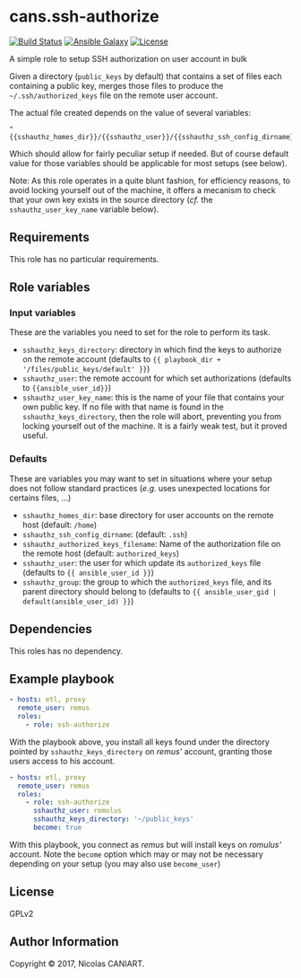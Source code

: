 cans.ssh-authorize
==================

[![Build Status](https://travis-ci.org/cans/ssh-authorize.svg?branch=master)](https://travis-ci.org/cans/ssh-authorize)
[![Ansible Galaxy](https://img.shields.io/badge/ansible--galaxy-cans.package--source-blue.svg?style=flat-square)](https://galaxy.ansible.com/cans/ssh-authorize)
[![License](https://img.shields.io/badge/license-GPLv2-brightgreen.svg?style=flat-square)](LICENSE)

A simple role to setup SSH authorization on user account in bulk

Given a directory (`public_keys` by default) that contains a set of
files each containing a public key, merges those files to produce the
`~/.ssh/authorized_keys` file on the remote user account.

The actual file created depends on the value of several variables:

    "{{sshauthz_homes_dir}}/{{sshauthz_user}}/{{sshauthz_ssh_config_dirname}}/{{sshauthz_authorized_keys_filename}}"

Which should allow for fairly peculiar setup if needed. But of course
default value for those variables should be applicable for most setups
(see below).

Note: As this role operates in a quite blunt fashion, for efficiency
reasons, to avoid locking yourself out of the machine, it offers
a mecanism to check that your own key exists in the source directory
(_cf._ the `sshauthz_user_key_name` variable below).


Requirements
------------

This role has no particular requirements.


Role variables
--------------

### Input variables

These are the variables you need to set for the role to perform its
task.

- `sshauthz_keys_directory`: directory in which find the keys to
  authorize on the remote account (defaults to `{{ playbook_dir + '/files/public_keys/default' }}`)
- `sshauthz_user`: the remote account for which set authorizations
  (defaults to `{{ansible_user_id}}`)
- `sshauthz_user_key_name`: this is the name of your file that contains
  your own public key. If no file with that name is found in the
  `sshauthz_keys_directory`, then the role will abort, preventing you
  from locking yourself out of the machine. It is a fairly weak test,
  but it proved useful.


### Defaults

These are variables you may want to set in situations where your setup
does not follow standard practices (_e.g._ uses unexpected locations
for certains files, ...)

- `sshauthz_homes_dir`: base directory for user accounts on the remote
  host (default: `/home`)
- `sshauthz_ssh_config_dirname`: (default: `.ssh`)
- `sshauthz_authorized_keys_filename`: Name of the authorization file
  on the remote host (default: `authorized_keys`)
- `sshauthz_user`: the user for which update its `authorized_keys` file
  (defaults to `{{ ansible_user_id }}`)
- `sshauthz_group`: the group to which the `authorized_keys` file, and
  its parent directory should belong to (defaults to
  `{{ ansible_user_gid | default(ansible_user_id) }}`)


Dependencies
------------

This roles has no dependency.


Example playbook
----------------

```yaml
- hosts: etl, proxy
  remote_user: remus
  roles:
    - role: ssh-authorize
```

With the playbook above, you install all keys found under the  directory
pointed by `sshauthz_keys_directory` on *remus'* account, granting those
users access to his account.

```yaml
- hosts: etl, proxy
  remote_user: remus
  roles:
    - role: ssh-authorize
      sshauthz_user: romolus
      sshauthz_keys_directory: '~/public_keys'
      become: true
```

With this playbook, you connect as *remus* but will install keys on
*romulus'* account. Note the `become` option which may or may not be
necessary depending on your setup (you may also use `become_user`)


License
-------

GPLv2


Author Information
------------------

Copyright © 2017, Nicolas CANIART.
